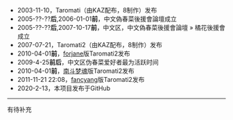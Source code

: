 - 2003-11-10，Taromati（由KAZ配布，8制作）发布  
- 2005-??-??**后**,2006-01-01**前**，中文偽春菜後援會論壇成立  
- 2005-??-??**后**,2007-10-17**前**，中文区，中文偽春菜後援會論壇 » 橘花後援會成立  
- 2007-07-21，Taromati2（由KAZ配布，8制作）发布  
- 2010-04-01**前**，[forjane]( http://tieba.baidu.com/home/main?un=forjanezz&fr=home&id=tb.1.a0a3009a.j-3Yxjt4S1Xw936KXsVUEA )版Taromati2发布  
- 2009-4-25**前后**，中文区伪春菜爱好者最为活跃时间  
- 2010-04-01**前**，[南斗梦魂]( http://tieba.baidu.com/home/main?un=%E5%8D%97%E6%96%97%E6%A2%A6%E9%AD%82&fr=home&id=tb.1.5d680b0.EsF9lMh3rWh0d4SLz70c1w )版Taromati2发布    
- 2011-11-21 22:08，[fancyang]( http://www.fancyang.com/ )版Taromati2发布  
- 2020-2-13，本项目发布于GitHub  

___

有待补充

